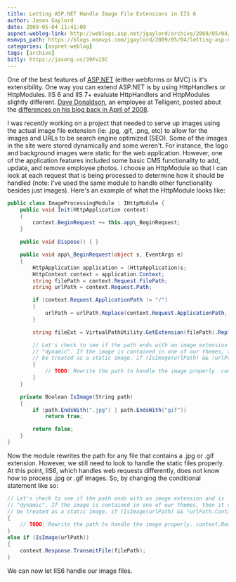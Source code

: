 ```yaml
---
title: Letting ASP.NET Handle Image File Extensions in IIS 6
author: Jason Gaylord
date: 2009-05-04 11:41:00
aspnet-weblog-link: http://weblogs.asp.net/jgaylord/archive/2009/05/04/letting-asp-net-handle-image-file-extensions-in-iis-6.aspx
msmvps_path: https://blogs.msmvps.com/jgaylord/2009/05/04/letting-asp-net-handle-image-file-extensions-in-iis-6/
categories: [aspnet-weblog]
tags: [archive]
bitly: https://jasong.us/39Fv15C
---
```


One of the best features of [ASP.NET](http://asp.net/) (either webforms or MVC) is it's extensibility. One way you can extend ASP.NET is by using HttpHandlers or HttpModules. IIS 6 and IIS 7+ evaluate HttpHandlers and HttpModules slightly different. [Dave Donaldson](http://arcware.net/), an employee at Telligent, posted about the [differences on his blog back in April of 2008](http://arcware.net/use-a-single-web-config-for-iis6-and-iis7/).

I was recently working on a project that needed to serve up images using the actual image file extension (ie: .jpg, .gif, .png, etc) to allow for the images and URLs to be search engine optimized (SEO). Some of the images in the site were stored dynamically and some weren't. For instance, the logo and background images were static for the web application. However, one of the application features included some basic CMS functionality to add, update, and remove employee photos. I choose an HttpModule so that I can look at each request that is being processed to determine how it should be handled (note: I've used the same module to handle other functionality besides just images). Here's an example of what the HttpModule looks like:

```csharp
public class ImageProcessingModule : IHttpModule {
    public void Init(HttpApplication context)
    {
        context.BeginRequest += this.app\_BeginRequest;
    }

    public void Dispose() { }

    public void app\_BeginRequest(object s, EventArgs e)
    {
        HttpApplication application = (HttpApplication)s;
        HttpContext context = application.Context;
        string filePath = context.Request.FilePath;
        string urlPath = context.Request.Path;

        if (context.Request.ApplicationPath != "/")
        {
            urlPath = urlPath.Replace(context.Request.ApplicationPath, "");
        }

        string fileExt = VirtualPathUtility.GetExtension(filePath).Replace(".", "");

        // Let's check to see if the path ends with an image extension and is 
        // "dynamic". If the image is contained in one of our themes, then it should
        // be treated as a static image. if (IsImage(urlPath) && !urlPath.Contains("/App\_Themes/"))
        {
            // TODO: Rewrite the path to handle the image properly. context.RewritePath("NEW PATH", false);
        }
    }

    private Boolean IsImage(String path)
    {
        if (path.EndsWith(".jpg") | path.EndsWith("gif"))
            return true;

        return false;
    }
}
```

Now the module rewrites the path for any file that contains a .jpg or .gif extension. However, we still need to look to handle the static files properly. At this point, IIS6, which handles web requests differently, does not know how to process .jpg or .gif images. So, by changing the conditional statement like so:

```csharp
// Let's check to see if the path ends with an image extension and is 
// "dynamic". If the image is contained in one of our themes, then it should
// be treated as a static image. if (IsImage(urlPath) && !urlPath.Contains("/App\_Themes/"))
{
    // TODO: Rewrite the path to handle the image properly. context.RewritePath("NEW PATH", false);
}
else if (IsImage(urlPath))
{
    context.Response.TransmitFile(filePath);
}
```

We can now let IIS6 handle our image files.
